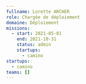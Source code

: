 ```yaml
---
fullname: Lorette ARCHER
role: Chargée de déploiement
domaine: Déploiement
missions:
  - start: 2021-05-01
    end: 2021-10-31
    status: admin
    startups:
      - camino
startups:
  - camino
teams: []
---
```

